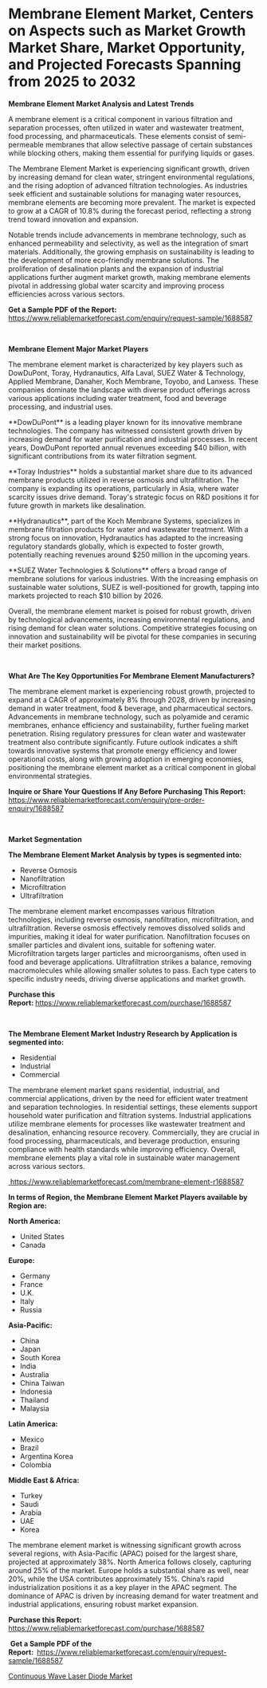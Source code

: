 <p><h1>Membrane Element Market, Centers on Aspects such as Market Growth Market Share, Market Opportunity, and Projected Forecasts Spanning from 2025 to 2032</h1></p><p><strong>Membrane Element Market Analysis and Latest Trends</strong></p>
<p><p>A membrane element is a critical component in various filtration and separation processes, often utilized in water and wastewater treatment, food processing, and pharmaceuticals. These elements consist of semi-permeable membranes that allow selective passage of certain substances while blocking others, making them essential for purifying liquids or gases.</p><p>The Membrane Element Market is experiencing significant growth, driven by increasing demand for clean water, stringent environmental regulations, and the rising adoption of advanced filtration technologies. As industries seek efficient and sustainable solutions for managing water resources, membrane elements are becoming more prevalent. The market is expected to grow at a CAGR of 10.8% during the forecast period, reflecting a strong trend toward innovation and expansion.</p><p>Notable trends include advancements in membrane technology, such as enhanced permeability and selectivity, as well as the integration of smart materials. Additionally, the growing emphasis on sustainability is leading to the development of more eco-friendly membrane solutions. The proliferation of desalination plants and the expansion of industrial applications further augment market growth, making membrane elements pivotal in addressing global water scarcity and improving process efficiencies across various sectors.</p></p>
<p><strong>Get a Sample PDF of the Report:&nbsp;</strong> <a href="https://www.reliablemarketforecast.com/enquiry/request-sample/1688587?utm_campaign=1899&utm_medium=2&utm_source=Github&utm_content=ia&utm_term=10022025&utm_id=membrane-element">https://www.reliablemarketforecast.com/enquiry/request-sample/1688587</a></p>
<p>&nbsp;</p>
<p><strong>Membrane Element Major Market Players</strong></p>
<p><p>The membrane element market is characterized by key players such as DowDuPont, Toray, Hydranautics, Alfa Laval, SUEZ Water & Technology, Applied Membrane, Danaher, Koch Membrane, Toyobo, and Lanxess. These companies dominate the landscape with diverse product offerings across various applications including water treatment, food and beverage processing, and industrial uses.</p><p>**DowDuPont** is a leading player known for its innovative membrane technologies. The company has witnessed consistent growth driven by increasing demand for water purification and industrial processes. In recent years, DowDuPont reported annual revenues exceeding $40 billion, with significant contributions from its water filtration segment.</p><p>**Toray Industries** holds a substantial market share due to its advanced membrane products utilized in reverse osmosis and ultrafiltration. The company is expanding its operations, particularly in Asia, where water scarcity issues drive demand. Toray's strategic focus on R&D positions it for future growth in markets like desalination.</p><p>**Hydranautics**, part of the Koch Membrane Systems, specializes in membrane filtration products for water and wastewater treatment. With a strong focus on innovation, Hydranautics has adapted to the increasing regulatory standards globally, which is expected to foster growth, potentially reaching revenues around $250 million in the upcoming years.</p><p>**SUEZ Water Technologies & Solutions** offers a broad range of membrane solutions for various industries. With the increasing emphasis on sustainable water solutions, SUEZ is well-positioned for growth, tapping into markets projected to reach $10 billion by 2026.</p><p>Overall, the membrane element market is poised for robust growth, driven by technological advancements, increasing environmental regulations, and rising demand for clean water solutions. Competitive strategies focusing on innovation and sustainability will be pivotal for these companies in securing their market positions.</p></p>
<p>&nbsp;</p>
<p><strong>What Are The Key Opportunities For Membrane Element Manufacturers?</strong></p>
<p><p>The membrane element market is experiencing robust growth, projected to expand at a CAGR of approximately 8% through 2028, driven by increasing demand in water treatment, food & beverage, and pharmaceutical sectors. Advancements in membrane technology, such as polyamide and ceramic membranes, enhance efficiency and sustainability, further fueling market penetration. Rising regulatory pressures for clean water and wastewater treatment also contribute significantly. Future outlook indicates a shift towards innovative systems that promote energy efficiency and lower operational costs, along with growing adoption in emerging economies, positioning the membrane element market as a critical component in global environmental strategies.</p></p>
<p><strong>Inquire or Share Your Questions If Any Before Purchasing This Report:</strong> <a href="https://www.reliablemarketforecast.com/enquiry/pre-order-enquiry/1688587?utm_campaign=1899&utm_medium=2&utm_source=Github&utm_content=ia&utm_term=10022025&utm_id=membrane-element">https://www.reliablemarketforecast.com/enquiry/pre-order-enquiry/1688587</a></p>
<p>&nbsp;</p>
<p><strong>Market Segmentation</strong></p>
<p><strong>The Membrane Element Market Analysis by types is segmented into:</strong></p>
<p><ul><li>Reverse Osmosis</li><li>Nanofiltration</li><li>Microfiltration</li><li>Ultrafiltration</li></ul></p>
<p><p>The membrane element market encompasses various filtration technologies, including reverse osmosis, nanofiltration, microfiltration, and ultrafiltration. Reverse osmosis effectively removes dissolved solids and impurities, making it ideal for water purification. Nanofiltration focuses on smaller particles and divalent ions, suitable for softening water. Microfiltration targets larger particles and microorganisms, often used in food and beverage applications. Ultrafiltration strikes a balance, removing macromolecules while allowing smaller solutes to pass. Each type caters to specific industry needs, driving diverse applications and market growth.</p></p>
<p><strong>Purchase this Report:&nbsp;</strong><a href="https://www.reliablemarketforecast.com/purchase/1688587?utm_campaign=1899&utm_medium=2&utm_source=Github&utm_content=ia&utm_term=10022025&utm_id=membrane-element">https://www.reliablemarketforecast.com/purchase/1688587</a></p>
<p>&nbsp;</p>
<p><strong>The Membrane Element Market Industry Research by Application is segmented into:</strong></p>
<p><ul><li>Residential</li><li>Industrial</li><li>Commercial</li></ul></p>
<p><p>The membrane element market spans residential, industrial, and commercial applications, driven by the need for efficient water treatment and separation technologies. In residential settings, these elements support household water purification and filtration systems. Industrial applications utilize membrane elements for processes like wastewater treatment and desalination, enhancing resource recovery. Commercially, they are crucial in food processing, pharmaceuticals, and beverage production, ensuring compliance with health standards while improving efficiency. Overall, membrane elements play a vital role in sustainable water management across various sectors.</p></p>
<p><a href="https://www.reliablemarketforecast.com/membrane-element-r1688587?utm_campaign=1899&utm_medium=2&utm_source=Github&utm_content=ia&utm_term=10022025&utm_id=membrane-element">&nbsp;https://www.reliablemarketforecast.com/membrane-element-r1688587</a></p>
<p><strong>In terms of Region, the Membrane Element Market Players available by Region are:</strong></p>
<p>
    <p> <strong> North America: </strong>
        <ul>
            <li>United States</li>
            <li>Canada</li>
        </ul>
        </p> 
    <p> <strong> Europe: </strong>
        <ul>
            <li>Germany</li>
            <li>France</li>
            <li>U.K.</li>
            <li>Italy</li>
            <li>Russia</li>
        </ul>
        </p> 
    <p> <strong> Asia-Pacific: </strong>
        <ul>
            <li>China</li>
            <li>Japan</li>
            <li>South Korea</li>
            <li>India</li>
            <li>Australia</li>
            <li>China Taiwan</li>
            <li>Indonesia</li>
            <li>Thailand</li>
            <li>Malaysia</li>
        </ul>
        </p> 
    <p> <strong> Latin America: </strong>
        <ul>
            <li>Mexico</li>
            <li>Brazil</li>
            <li>Argentina Korea</li>
            <li>Colombia</li>
        </ul>
        </p> 
    <p> <strong> Middle East & Africa: </strong>
        <ul>
            <li>Turkey</li>
            <li>Saudi</li>
            <li>Arabia</li>
            <li>UAE</li>
            <li>Korea</li>
        </ul>
    </p>
    </p>
<p><p>The membrane element market is witnessing significant growth across several regions, with Asia-Pacific (APAC) poised for the largest share, projected at approximately 38%. North America follows closely, capturing around 25% of the market. Europe holds a substantial share as well, near 20%, while the USA contributes approximately 15%. China’s rapid industrialization positions it as a key player in the APAC segment. The dominance of APAC is driven by increasing demand for water treatment and industrial applications, ensuring robust market expansion.</p></p>
<p><strong>Purchase this Report: </strong><a href="https://www.reliablemarketforecast.com/purchase/1688587?utm_campaign=1899&utm_medium=2&utm_source=Github&utm_content=ia&utm_term=10022025&utm_id=membrane-element">https://www.reliablemarketforecast.com/purchase/1688587</a></p>
<p>&nbsp;<strong>Get a Sample PDF of the Report:&nbsp;&nbsp;</strong><a href="https://www.reliablemarketforecast.com/enquiry/request-sample/1688587?utm_campaign=1899&utm_medium=2&utm_source=Github&utm_content=ia&utm_term=10022025&utm_id=membrane-element">https://www.reliablemarketforecast.com/enquiry/request-sample/1688587</a></p>
<p><strong></strong></p>
<p><p><a href="https://github.com/YashRP12/Market-Research-Report-List-7/blob/main/continuous-wave-laser-diode-market.md?utm_campaign=1899&utm_medium=2&utm_source=Github&utm_content=ia&utm_term=10022025&utm_id=membrane-element">Continuous Wave Laser Diode Market</a></p></p>